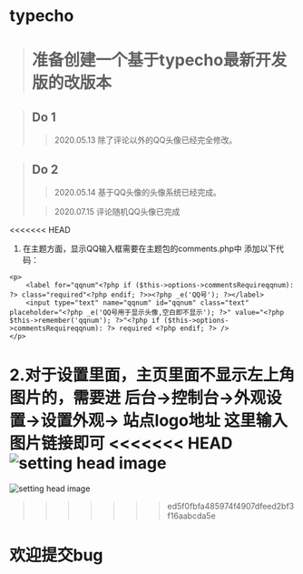 # typecho

># 准备创建一个基于typecho最新开发版的改版本

> ## Do 1
>>2020.05.13
除了评论以外的QQ头像已经完全修改。

>## Do 2
>>2020.05.14
基于QQ头像的头像系统已经完成。
>
>>2020.07.15
评论随机QQ头像已完成

<<<<<<< HEAD

1. 在主题方面，显示QQ输入框需要在主题包的comments.php中
添加以下代码：
~~~
<p>
    <label for="qqnum"<?php if ($this->options->commentsRequireqqnum): ?> class="required"<?php endif; ?>><?php _e('QQ号'); ?></label>
    <input type="text" name="qqnum" id="qqnum" class="text" placeholder="<?php _e('QQ号用于显示头像,空白即不显示'); ?>" value="<?php $this->remember('qqnum'); ?>"<?php if ($this->options->commentsRequireqqnum): ?> required <?php endif; ?> />
</p>
~~~

2.对于设置里面，主页里面不显示左上角图片的，需要进 后台->控制台->外观设置->设置外观-> 站点logo地址 
这里输入图片链接即可
<<<<<<< HEAD
![setting head image](https://src.ifdo.cool/images/typechomodqheadsetting.png)
=======
![setting head image](https://src.ifdo.cool/images/typechomodqheadsetting.png)


>>>>>>> ed5f0fbfa485974f4907dfeed2bf3f16aabcda5e

欢迎提交bug
=======

